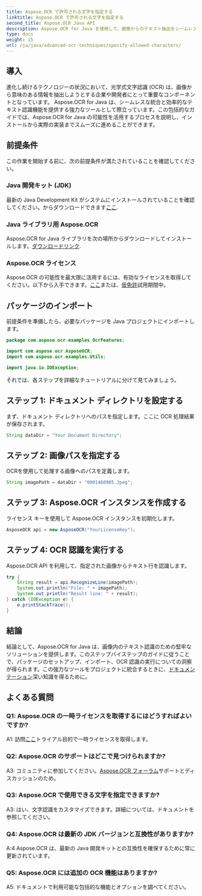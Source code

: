 ```yaml
---
title: Aspose.OCR で許可される文字を指定する
linktitle: Aspose.OCR で許可される文字を指定する
second_title: Aspose.OCR Java API
description: Aspose.OCR for Java を使用して、画像からのテキスト抽出をシームレスに解除します。効率的に統合するには、ステップバイステップのガイドに従ってください。
type: docs
weight: 15
url: /ja/java/advanced-ocr-techniques/specify-allowed-characters/
---
```

## 導入

進化し続けるテクノロジーの状況において、光学式文字認識 (OCR) は、画像から意味のある情報を抽出しようとする企業や開発者にとって重要なコンポーネントとなっています。 Aspose.OCR for Java は、シームレスな統合と効率的なテキスト認識機能を提供する強力なツールとして際立っています。この包括的なガイドでは、Aspose.OCR for Java の可能性を活用するプロセスを説明し、インストールから実際の実装までスムーズに進めることができます。

## 前提条件

この作業を開始する前に、次の前提条件が満たされていることを確認してください。

### Java 開発キット (JDK)

最新の Java Development Kit がシステムにインストールされていることを確認してください。からダウンロードできます[ここ](https://www.oracle.com/java/technologies/javase-downloads.html).

### Java ライブラリ用 Aspose.OCR

 Aspose.OCR for Java ライブラリを次の場所からダウンロードしてインストールします。[ダウンロードリンク](https://releases.aspose.com/ocr/java/).

### Aspose.OCR ライセンス

Aspose.OCR の可能性を最大限に活用するには、有効なライセンスを取得してください。以下から入手できます。[ここ](https://purchase.aspose.com/buy)または、[仮免許](https://purchase.aspose.com/temporary-license/)試用期間中。

## パッケージのインポート

前提条件を準備したら、必要なパッケージを Java プロジェクトにインポートします。

```java
package com.aspose.ocr.examples.OcrFeatures;

import com.aspose.ocr.AsposeOCR;
import com.aspose.ocr.examples.Utils;

import java.io.IOException;
```

それでは、各ステップを詳細なチュートリアルに分けて見てみましょう。

## ステップ 1: ドキュメント ディレクトリを設定する

まず、ドキュメント ディレクトリへのパスを指定します。ここに OCR 処理結果が保存されます。

```java
String dataDir = "Your Document Directory";
```

## ステップ 2: 画像パスを指定する

OCRを使用して処理する画像へのパスを定義します。

```java
String imagePath = dataDir + "0001460985.Jpeg";
```

## ステップ 3: Aspose.OCR インスタンスを作成する

ライセンス キーを使用して Aspose.OCR インスタンスを初期化します。

```java
AsposeOCR api = new AsposeOCR("YourLicenseKey");
```

## ステップ 4: OCR 認識を実行する

Aspose.OCR API を利用して、指定された画像からテキスト行を認識します。

```java
try {
    String result = api.RecognizeLine(imagePath);
    System.out.println("File: " + imagePath);
    System.out.println("Result line: " + result);
} catch (IOException e) {
    e.printStackTrace();
}
```

## 結論

結論として、Aspose.OCR for Java は、画像内のテキスト認識のための堅牢なソリューションを提供します。このステップバイステップのガイドに従うことで、パッケージのセットアップ、インポート、OCR 認識の実行についての洞察が得られます。この強力なツールをプロジェクトに統合するときに、[ドキュメンテーション](https://reference.aspose.com/ocr/java/)深い知識を得るために。

## よくある質問

### Q1: Aspose.OCR の一時ライセンスを取得するにはどうすればよいですか?

 A1: 訪問[ここ](https://purchase.aspose.com/temporary-license/)トライアル目的で一時ライセンスを取得します。

### Q2: Aspose.OCR のサポートはどこで見つけられますか?

 A3: コミュニティに参加してください。[Aspose.OCR フォーラム](https://forum.aspose.com/c/ocr/16)サポートとディスカッションのため。

### Q3: Aspose.OCR で使用できる文字を指定できますか?

A3: はい、文字認識をカスタマイズできます。詳細については、ドキュメントを参照してください。

### Q4: Aspose.OCR は最新の JDK バージョンと互換性がありますか?

A:4 Aspose.OCR は、最新の Java 開発キットとの互換性を確保するために常に更新されています。

### Q5: Aspose.OCR には追加の OCR 機能はありますか?

A5: ドキュメントで利用可能な包括的な機能とオプションを調べてください。